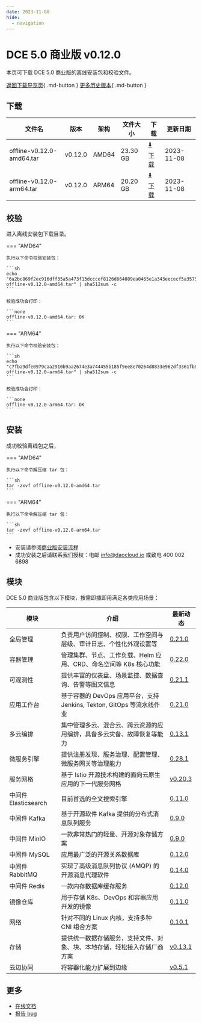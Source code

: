 ```yaml
---
date: 2023-11-08
hide:
  - navigation
---
```


# DCE 5.0 商业版 v0.12.0

本页可下载 DCE 5.0 商业版的离线安装包和校验文件。

[返回下载导览页](../index.md#_2){ .md-button } [更多历史版本](./dce5-installer-history.md){ .md-button }

## 下载

| 文件名 | 版本 | 架构 | 文件大小 | 下载 | 更新日期 |
| ----- | --- | ---- | ------ | --- | -------- |
| offline-v0.12.0-amd64.tar | v0.12.0 | AMD64 | 23.30 GB | [:arrow_down: 下载](https://qiniu-download-public.daocloud.io/DaoCloud_Enterprise/dce5/offline-v0.12.0-amd64.tar) | 2023-11-08 |
| offline-v0.12.0-arm64.tar | v0.12.0 | ARM64 | 20.20 GB | [:arrow_down: 下载](https://qiniu-download-public.daocloud.io/DaoCloud_Enterprise/dce5/offline-v0.12.0-arm64.tar) | 2023-11-08 |

## 校验

进入离线安装包下载目录。

=== "AMD64"

    执行以下命令校验安装包：

    ```sh
    echo "6a2bc869f2ec916dff35a5a473f13dcccef8126d664089ea0465e1a343eececf5a357520244990c765c9de608b765e26b8950bf0322b26b5e53491826d1d919a  offline-v0.12.0-amd64.tar" | sha512sum -c
    ```

    校验成功会打印：

    ```none
    offline-v0.12.0-amd64.tar: OK
    ```

=== "ARM64"

    执行以下命令校验安装包：

    ```sh
    echo "c7fba9dfe0979caa2910b9aa2674e3a744455b185f9ee8e70264d8833e962df3361fb85d9d5d33be8fc643e36d9929e3d7af37ead66e7d30483d76dc77faa04c  offline-v0.12.0-arm64.tar" | sha512sum -c
    ```

    校验成功会打印：

    ```none
    offline-v0.12.0-arm64.tar: OK
    ```

## 安装

成功校验离线包之后，

=== "AMD64"

    执行以下命令解压缩 tar 包：

    ```sh
    tar -zxvf offline-v0.12.0-amd64.tar
    ```

=== "ARM64"

    执行以下命令解压缩 tar 包：

    ```sh
    tar -zxvf offline-v0.12.0-arm64.tar
    ```

- 安装请参阅[商业版安装流程](../../install/commercial/start-install.md)
- 成功安装之后请联系我们授权：电邮 info@daocloud.io 或致电 400 002 6898

## 模块

DCE 5.0 商业版包含以下模块，按需即插即用满足各类应用场景：

| 模块 | 介绍 | 最新动态 |
| --- | ---- | ------ |
| 全局管理 | 负责用户访问控制、权限、工作空间与层级、审计日志、个性化外观设置等 | [0.21.0](../../ghippo/intro/release-notes.md#v0210) |
| 容器管理 | 管理集群、节点、工作负载、Helm 应用、CRD、命名空间等 K8s 核心功能| [0.22.0](../../kpanda/intro/release-notes.md#v0220) |
| 可观测性 | 提供丰富的仪表盘、场景监控、数据查询、告警等图文信息 | [0.21.1](../../insight/intro/releasenote.md#insight-server-v0210) |
| 应用工作台 | 基于容器的 DevOps 应用平台，支持 Jenkins, Tekton, GitOps 等流水线作业 | [0.21.0](../../amamba/intro/release-notes.md#v0210) |
| 多云编排 | 集中管理多云、混合云、跨云资源的应用编排，具备多云灾备、故障恢复等能力 | [0.13.1](../../kairship/intro/release-notes.md#v0131) |
| 微服务引擎 | 提供注册发现、服务治理、配置管理、微服务网关等治理能力 | [0.28.1](../../skoala/intro/release-notes.md#v0281) |
| 服务网格 | 基于 Istio 开源技术构建的面向云原生应用的下一代服务网格 | [v0.20.3](../../mspider/intro/release-notes.md#v0203) |
| 中间件 Elasticsearch | 目前首选的全文搜索引擎 | [0.11.0](../../middleware/elasticsearch/release-notes.md#v0110) |
| 中间件 Kafka | 基于开源软件 Kafka 提供的分布式消息队列服务 | [0.9.0](../../middleware/kafka/release-notes.md#v090) |
| 中间件 MinIO | 一款非常热门的轻量、开源对象存储方案 | [0.9.0](../../middleware/minio/release-notes.md#v090) |
| 中间件 MySQL | 应用最广泛的开源关系数据库 | [0.12.0](../../middleware/mysql/release-notes.md#v0120) |
| 中间件 RabbitMQ | 实现了高级消息队列协议 (AMQP) 的开源消息代理软件 | [0.14.0](../../middleware/rabbitmq/release-notes.md#v0140)|
| 中间件 Redis | 一款内存数据库缓存服务 | [0.12.0](../../middleware/redis/release-notes.md#v0120) |
| 镜像仓库 | 用于存储 K8s、DevOps 和容器应用开发的镜像 | [0.11.0](../../kangaroo/intro/release-notes.md#v0110) |
| 网络 | 针对不同的 Linux 内核，支持多种 CNI 组合方案 | [0.10.1](../../network/intro/releasenotes.md#v0101) |
| 存储 | 提供统一数据存储服务，支持文件、对象、块、本地存储，轻松接入存储厂商方案 | [v0.13.1](../../storage/hwameistor/releasenotes.md#v0131) |
| 云边协同| 将容器化能力扩展到边缘 | [v0.5.1](../../kant/intro/release-notes.md#v050) |

## 更多

- [在线文档](../../dce/index.md)
- [报告 bug](https://github.com/DaoCloud/DaoCloud-docs/issues)
